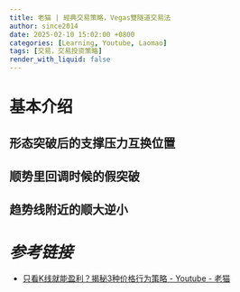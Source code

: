 ```yaml
---
title: 老猫 | 經典交易策略，Vegas雙隧道交易法
author: since2014
date: 2025-02-10 15:02:00 +0800
categories: [Learning, Youtube, Laomao]
tags: [交易，交易投资策略]
render_with_liquid: false
---
```


# 基本介绍



## 形态突破后的支撑压力互换位置

## 顺势里回调时候的假突破

## 趋势线附近的顺大逆小



# *参考链接*

+ [只看K线就能盈利？揭秘3种价格行为策略 - Youtube - 老猫](https://www.bilibili.com/video/BV1z4B8YnEA6/?share_source=copy_web&vd_source=2b17b774600deb9879741a20445947d3)